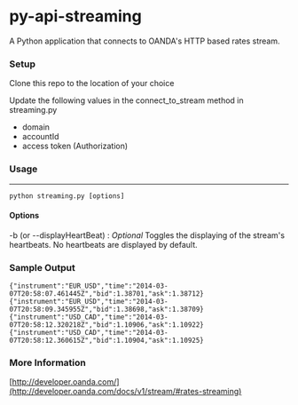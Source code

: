 py-api-streaming
================

A Python application that connects to OANDA's HTTP based rates stream.

### Setup

Clone this repo to the location of your choice

Update the following values in the connect_to_stream method in streaming.py

* domain
* accountId
* access token (Authorization)

### Usage

---

~~~
python streaming.py [options]
~~~

#### Options

-b (or --displayHeartBeat)
: _Optional_ Toggles the displaying of the stream's heartbeats.  No heartbeats are displayed by default.

### Sample Output

	{"instrument":"EUR_USD","time":"2014-03-07T20:58:07.461445Z","bid":1.38701,"ask":1.38712}
	{"instrument":"EUR_USD","time":"2014-03-07T20:58:09.345955Z","bid":1.38698,"ask":1.38709}
	{"instrument":"USD_CAD","time":"2014-03-07T20:58:12.320218Z","bid":1.10906,"ask":1.10922}
	{"instrument":"USD_CAD","time":"2014-03-07T20:58:12.360615Z","bid":1.10904,"ask":1.10925}

### More Information

[http://developer.oanda.com/](http://developer.oanda.com/docs/v1/stream/#rates-streaming)
